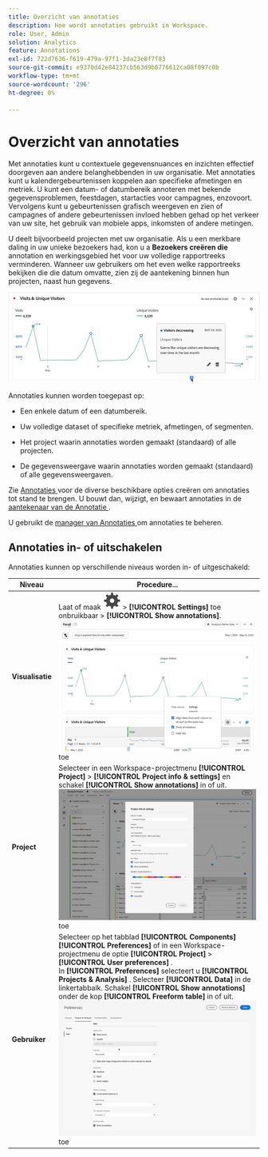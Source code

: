```yaml
---
title: Overzicht van annotaties
description: Hoe wordt annotaties gebruikt in Workspace.
role: User, Admin
solution: Analytics
feature: Annotations
exl-id: 722d7636-f619-479a-97f1-3da23e8f7f83
source-git-commit: e9370d42e84237cb563d9b0776612ca08f097c0b
workflow-type: tm+mt
source-wordcount: '296'
ht-degree: 0%

---
```


# Overzicht van annotaties

Met annotaties kunt u contextuele gegevensnuances en inzichten effectief doorgeven aan andere belanghebbenden in uw organisatie. Met annotaties kunt u kalendergebeurtenissen koppelen aan specifieke afmetingen en metriek. U kunt een datum- of datumbereik annoteren met bekende gegevensproblemen, feestdagen, startacties voor campagnes, enzovoort. Vervolgens kunt u gebeurtenissen grafisch weergeven en zien of campagnes of andere gebeurtenissen invloed hebben gehad op het verkeer van uw site, het gebruik van mobiele apps, inkomsten of andere metingen.

U deelt bijvoorbeeld projecten met uw organisatie. Als u een merkbare daling in uw unieke bezoekers had, kon u a **Bezoekers creëren die** annotation en werkingsgebied het voor uw volledige rapportreeks verminderen. Wanneer uw gebruikers om het even welke rapportreeks bekijken die die datum omvatte, zien zij de aantekening binnen hun projecten, naast hun gegevens.

![ grafiek van de Lijn met benadrukte annotatie.](assets/annotation-example.png)

Annotaties kunnen worden toegepast op:

* Een enkele datum of een datumbereik.

* Uw volledige dataset of specifieke metriek, afmetingen, of segmenten.

* Het project waarin annotaties worden gemaakt (standaard) of alle projecten.

* De gegevensweergave waarin annotaties worden gemaakt (standaard) of alle gegevensweergaven.

Zie [ Annotaties ](create-annotations.md) voor de diverse beschikbare opties creëren om annotaties tot stand te brengen. U bouwt dan, wijzigt, en bewaart annotaties in de [ aantekenaar van de Annotatie ](create-annotations.md#annotation-builder).

U gebruikt de [ manager van Annotaties ](manage-annotations.md) om annotaties te beheren.

## Annotaties in- of uitschakelen

Annotaties kunnen op verschillende niveaus worden in- of uitgeschakeld:

| Niveau | Procedure... |
|---|---|
| **Visualisatie** | Laat of maak ![ Vestiging ](/help/assets/icons/Setting.svg) > **[!UICONTROL Settings]** toe onbruikbaar > **[!UICONTROL Show annotations]**.<br/>![ laat onbruikbaar maken aantekeningen voor een visualisatie ](assets/annotations-visualization.png) toe |
| **Project** | Selecteer in een Workspace-projectmenu **[!UICONTROL Project]** > **[!UICONTROL Project info & settings]** en schakel **[!UICONTROL Show annotations]** in of uit.<br/>![ laat onbruikbaar maken aantekeningen voor een project ](assets/annotations-project.png) toe |
| **Gebruiker** | Selecteer op het tabblad **[!UICONTROL Components]** **[!UICONTROL Preferences]** of in een Workspace-projectmenu de optie **[!UICONTROL Project]** > **[!UICONTROL User preferences]** . <br/> In **[!UICONTROL Preferences]** selecteert u **[!UICONTROL Projects & Analysis]** . Selecteer **[!UICONTROL Data]** in de linkertabbalk. Schakel **[!UICONTROL Show annotations]** onder de kop **[!UICONTROL Freeform table]** in of uit.<br/>![ laat onbruikbaar maken aantekeningen voor een gebruiker ](assets/annotations-user.png) toe |

<!--
# Annotations overview

Annotations in Workspace enable you to effectively communicate contextual data nuances and insights to your organization. They let you tie calendar events to specific dimensions/metrics. You can annotate a date or date range with known data issues, public holidays, campaign launches, etc. You can then graphically display events and see whether campaigns or other events have affected your site traffic, revenue, or any other metric.

For example, let's say you are sharing projects with your organization. If you had a major spike in traffic due to a marketing campaign, you could create a "Campaign launch date" annotation and scope it for your whole report suite. When your users view any data sets that included that date, they see the annotation within their projects, alongside their data.

![Annotation example](assets/annotation-example.png)

Keep this in mind:

* Annotations can be tied to a single date or to a date range.

* They can apply to your entire data set or to specified metrics, dimensions, or segments.

* They can apply to the project in which they were created (default) or to all projects.

* They can apply to the report suite in which they were created (default) or to all report suites.

## Permissions {#permissions}

By default, only Admins can create annotations. Users have rights to view annotations like they do with other other Analytics components (such as segments, calculated metrics, etc.).

However, Admins can give the [!UICONTROL Annotation Creation] permission (Analytics Tools) to users via the [Adobe Admin Console](https://experienceleague.adobe.com/docs/analytics/admin/admin-console/permissions/analytics-tools.html).

## Turn annotations on or off {#annotations-on-off}

Annotations can be turned on or off at several levels:

* At the Visualization level: [!UICONTROL Visualization] settings > [!UICONTROL Show annotations]

* At the Project level: [!UICONTROL Project info & settings] > [!UICONTROL Show annotations]

* At the User level: [!UICONTROL Components] > [!UICONTROL User preferences] > [!UICONTROL Data] > [!UICONTROL Show annotations]

![](assets/show-ann.png)

![](assets/show-ann2.png)
-->